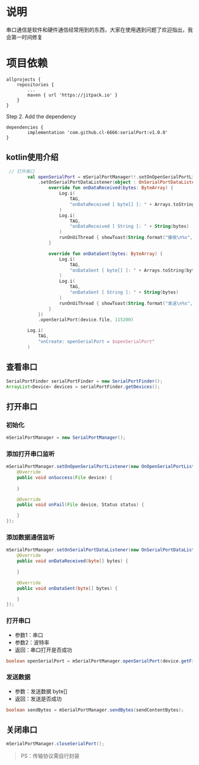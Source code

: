 # 说明  
串口通信是软件和硬件通信经常用到的东西，大家在使用遇到问题了欢迎指出，我会第一时间修复

# 项目依赖
``` Gradle
allprojects {
    repositories {
        ...
        maven { url 'https://jitpack.io' }
    }
}
```

Step 2. Add the dependency

``` Gradle
dependencies {
        implementation 'com.github.cl-6666:serialPort:v1.0.0'
}
```  
## kotlin使用介绍  
``` kotlin  
 // 打开串口
        val openSerialPort = mSerialPortManager!!.setOnOpenSerialPortListener(this)
            .setOnSerialPortDataListener(object : OnSerialPortDataListener {
                override fun onDataReceived(bytes: ByteArray) {
                    Log.i(
                        TAG,
                        "onDataReceived [ byte[] ]: " + Arrays.toString(bytes)
                    )
                    Log.i(
                        TAG,
                        "onDataReceived [ String ]: " + String(bytes)
                    )
                    runOnUiThread { showToast(String.format("接收\n%s", String(bytes))) }
                }

                override fun onDataSent(bytes: ByteArray) {
                    Log.i(
                        TAG,
                        "onDataSent [ byte[] ]: " + Arrays.toString(bytes)
                    )
                    Log.i(
                        TAG,
                        "onDataSent [ String ]: " + String(bytes)
                    )
                    runOnUiThread { showToast(String.format("发送\n%s", String(bytes))) }
                }
            })
            .openSerialPort(device.file, 115200)

        Log.i(
            TAG,
            "onCreate: openSerialPort = $openSerialPort"
        )

```

## 查看串口

``` Java
SerialPortFinder serialPortFinder = new SerialPortFinder();
ArrayList<Device> devices = serialPortFinder.getDevices();
```

## 打开串口

### 初始化

``` Java
mSerialPortManager = new SerialPortManager();
```

### 添加打开串口监听

``` Java
mSerialPortManager.setOnOpenSerialPortListener(new OnOpenSerialPortListener() {
    @Override
    public void onSuccess(File device) {
        
    }

    @Override
    public void onFail(File device, Status status) {

    }
});
```

### 添加数据通信监听

``` Java
mSerialPortManager.setOnSerialPortDataListener(new OnSerialPortDataListener() {
    @Override
    public void onDataReceived(byte[] bytes) {
        
    }

    @Override
    public void onDataSent(byte[] bytes) {

    }
});
```

### 打开串口

- 参数1：串口
- 参数2：波特率
- 返回：串口打开是否成功

``` Java
boolean openSerialPort = mSerialPortManager.openSerialPort(device.getFile(), 115200);
```

### 发送数据

- 参数：发送数据 byte[]
- 返回：发送是否成功

``` Java
boolean sendBytes = mSerialPortManager.sendBytes(sendContentBytes);
```

## 关闭串口

``` Java
mSerialPortManager.closeSerialPort();
```

> PS：传输协议需自行封装

